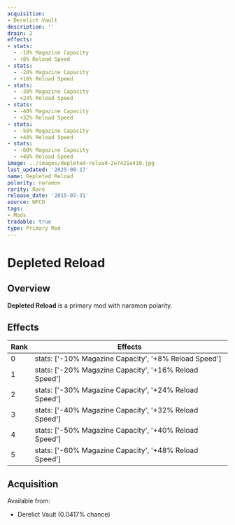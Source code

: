 ```yaml
---
acquisition:
- Derelict Vault
description: ''
drain: 2
effects:
- stats:
  - -10% Magazine Capacity
  - +8% Reload Speed
- stats:
  - -20% Magazine Capacity
  - +16% Reload Speed
- stats:
  - -30% Magazine Capacity
  - +24% Reload Speed
- stats:
  - -40% Magazine Capacity
  - +32% Reload Speed
- stats:
  - -50% Magazine Capacity
  - +40% Reload Speed
- stats:
  - -60% Magazine Capacity
  - +48% Reload Speed
image: ../images/depleted-reload-2e7421e410.jpg
last_updated: '2025-09-17'
name: Depleted Reload
polarity: naramon
rarity: Rare
release_date: '2015-07-31'
source: WFCD
tags:
- Mods
tradable: true
type: Primary Mod
---
```


# Depleted Reload

## Overview

**Depleted Reload** is a primary mod with naramon polarity.

## Effects

| Rank | Effects |
|------|----------|
| 0 | stats: ['-10% Magazine Capacity', '+8% Reload Speed'] |
| 1 | stats: ['-20% Magazine Capacity', '+16% Reload Speed'] |
| 2 | stats: ['-30% Magazine Capacity', '+24% Reload Speed'] |
| 3 | stats: ['-40% Magazine Capacity', '+32% Reload Speed'] |
| 4 | stats: ['-50% Magazine Capacity', '+40% Reload Speed'] |
| 5 | stats: ['-60% Magazine Capacity', '+48% Reload Speed'] |

## Acquisition

Available from:
- Derelict Vault (0.0417% chance)


